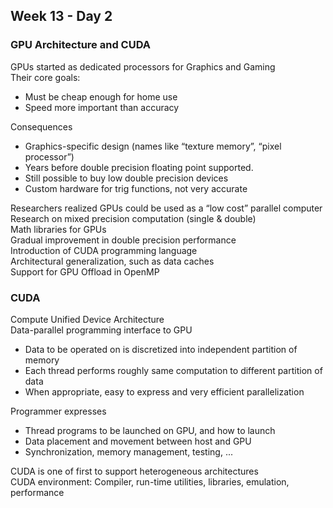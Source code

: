 ## Week 13 - Day 2
### GPU Architecture and CUDA
GPUs started as dedicated processors for Graphics and Gaming  
Their core goals:

* Must be cheap enough for home use
* Speed more important than accuracy

Consequences

* Graphics-specific design (names like “texture memory”, “pixel processor”)
* Years before double precision floating point supported.
* Still possible to buy low double precision devices
* Custom hardware for trig functions, not very accurate

Researchers realized GPUs could be used as a “low cost” parallel computer  
Research on mixed precision computation (single & double)  
Math libraries for GPUs  
Gradual improvement in double precision performance  
Introduction of CUDA programming language  
Architectural generalization, such as data caches  
Support for GPU Offload in OpenMP  

### CUDA
Compute Unified Device Architecture  
Data-parallel programming interface to GPU

* Data to be operated on is discretized into independent partition of memory
* Each thread performs roughly same computation to different partition of data
* When appropriate, easy to express and very efficient parallelization

Programmer expresses

* Thread programs to be launched on GPU, and how to launch
* Data placement and movement between host and GPU
* Synchronization, memory management, testing, ...

CUDA is one of first to support heterogeneous architectures  
CUDA environment: Compiler, run-time utilities, libraries, emulation, performance